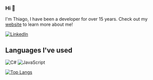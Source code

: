 ### Hi 👋

I'm Thiago, I have been a developer for over 15 years. Check out my [website](https://cariuska.com.br) to learn more about me!

[![LinkedIn](https://img.shields.io/badge/linkedin-%230077B5.svg?&style=for-the-badge&logo=linkedin&logoColor=white)](https://www.linkedin.com/in/thiago-cariuska)

## Languages I've used
![C#](https://img.shields.io/badge/C%23%20-%23239120.svg?&style=for-the-badge&logo=c-sharp&logoColor=white)
![JavaScript](https://img.shields.io/badge/javascript%20-%23323330.svg?&style=for-the-badge&logo=javascript&logoColor=%23F7DF1E)

[![Top Langs](https://github-readme-stats.vercel.app/api/top-langs/?username=cariuska&hide=css)](https://github.com/cariuska)

<!--

![React](https://img.shields.io/badge/react%20-%2320232a.svg?&style=for-the-badge&logo=react&logoColor=%2361DAFB)
![PHP](https://img.shields.io/badge/php-%23777BB4.svg?&style=for-the-badge&logo=php&logoColor=white)
## GitHub Stats

![GitHub Stats](https://github-readme-stats.vercel.app/api?username=cariuska&bg_color=30,4286f4,373B44&title_color=fff&text_color=fff)

**cariuska/cariuska** is a ✨ _special_ ✨ repository because its `README.md` (this file) appears on your GitHub profile.

Here are some ideas to get you started:

- 🔭 I’m currently working on ...
- 🌱 I’m currently learning ...
- 👯 I’m looking to collaborate on ...
- 🤔 I’m looking for help with ...
- 💬 Ask me about ...
- 📫 How to reach me: ...
- 😄 Pronouns: ...
- ⚡ Fun fact: ...
-->
